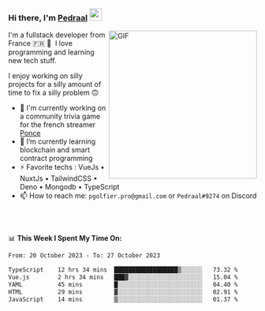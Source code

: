 ### Hi there, I'm <a href="https://pedraal.dev" target="_blank">Pedraal</a> <img src="https://media.giphy.com/media/hvRJCLFzcasrR4ia7z/giphy.gif" width="25px">
<img align="right" alt="GIF" src="https://pedraal.dev/avatar.png" width="300" height="300" />

I'm a fullstack developer from France 🇫🇷 🥖 &nbsp;I love programming and learning new
tech stuff.

I enjoy working on silly projects for a silly amount of time to fix a silly problem 🙃

- 🔭  I'm currently working on a community trivia game for the french streamer <a href="https://twitch.tv/ponce" target="_blank">Ponce</a>
- 🌱 I’m currently learning blockchain and smart contract programming
- ⚡ Favorite techs : VueJs &bull; NuxtJs &bull; TailwindCSS &bull; Deno &bull; Mongodb &bull; TypeScript
- 📫 How to reach me: `pgolfier.pro@gmail.com` or `Pedraal#9274` on Discord

<br>
<br>

📊 **This Week I Spent My Time On:**
<!--START_SECTION:waka-->

```txt
From: 20 October 2023 - To: 27 October 2023

TypeScript    12 hrs 34 mins  ██████████████████▒░░░░░░   73.32 %
Vue.js        2 hrs 34 mins   ███▓░░░░░░░░░░░░░░░░░░░░░   15.04 %
YAML          45 mins         █░░░░░░░░░░░░░░░░░░░░░░░░   04.40 %
HTML          29 mins         ▓░░░░░░░░░░░░░░░░░░░░░░░░   02.91 %
JavaScript    14 mins         ▒░░░░░░░░░░░░░░░░░░░░░░░░   01.37 %
```

<!--END_SECTION:waka-->
